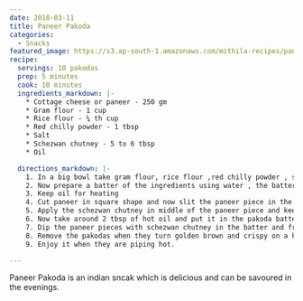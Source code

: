 ```yaml
---
date: 2018-03-11
title: Paneer Pakoda
categories:
  - Snacks
featured_image: https://s3.ap-south-1.amazonaws.com/mithila-recipes/paneer_pakoda.jpg
recipe:
  servings: 10 pakodas
  prep: 5 minutes
  cook: 10 minutes
  ingredients_markdown: |-
    * Cottage cheese or paneer - 250 gm
    * Gram flour - 1 cup
    * Rice flour - ¼ th cup
    * Red chilly powder - 1 tbsp 
    * Salt
    * Schezwan chutney - 5 to 6 tbsp
    * Oil 

  directions_markdown: |-
    1. In a big bowl take gram flour, rice flour ,red chilly powder , salt and mix it properly 
    2. Now prepare a batter of the ingredients using water , the batter should be dosa batter consistency
    3. Keep oil for heating
    4. Cut paneer in square shape and now slit the paneer piece in the middle till ¾ th of the piece ( don’t cut the paneer piece fully)
    5. Apply the schezwan chutney in middle of the paneer piece and keep it aside ( The amount of chutney to be applied depends on your taste)
    6. Now take around 2 tbsp of hot oil and put it in the pakoda batter and mix it properly using a spoon or a whisk ( i have put hot oil to give pakoda crispyness you can also use baking soda in place of hot oil )
    7. Dip the paneer pieces with schezwan chutney in the batter and fry them in hot oil till it is crispy( always remember when we put pakodas in oil the flame must be high then reduce it to medium and fry the pakodas till it is crispy )(always coat the batter properly before frying the pakodas)
    8. Remove the pakodas when they turn golden brown and crispy on a kitchen towel
    9. Enjoy it when they are piping hot.

---
```

Paneer Pakoda is an indian sncak which is delicious and can be savoured in the evenings.